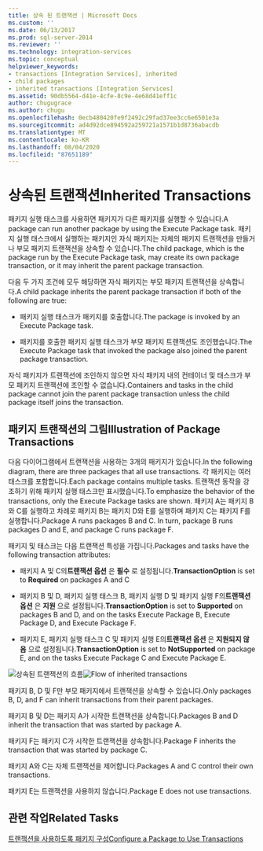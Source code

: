 ```yaml
---
title: 상속 된 트랜잭션 | Microsoft Docs
ms.custom: ''
ms.date: 06/13/2017
ms.prod: sql-server-2014
ms.reviewer: ''
ms.technology: integration-services
ms.topic: conceptual
helpviewer_keywords:
- transactions [Integration Services], inherited
- child packages
- inherited transactions [Integration Services]
ms.assetid: 90db5564-d41e-4cfe-8c9e-4e68d41eff1c
author: chugugrace
ms.author: chugu
ms.openlocfilehash: 0ecb480420fe9f2492c29fad37ee3cc6e6501e3a
ms.sourcegitcommit: ad4d92dce894592a259721a1571b1d8736abacdb
ms.translationtype: MT
ms.contentlocale: ko-KR
ms.lasthandoff: 08/04/2020
ms.locfileid: "87651189"
---
```

# <a name="inherited-transactions"></a><span data-ttu-id="e550e-102">상속된 트랜잭션</span><span class="sxs-lookup"><span data-stu-id="e550e-102">Inherited Transactions</span></span>
  <span data-ttu-id="e550e-103">패키지 실행 태스크를 사용하면 패키지가 다른 패키지를 실행할 수 있습니다.</span><span class="sxs-lookup"><span data-stu-id="e550e-103">A package can run another package by using the Execute Package task.</span></span> <span data-ttu-id="e550e-104">패키지 실행 태스크에서 실행하는 패키지인 자식 패키지는 자체의 패키지 트랜잭션을 만들거나 부모 패키지 트랜잭션을 상속할 수 있습니다.</span><span class="sxs-lookup"><span data-stu-id="e550e-104">The child package, which is the package run by the Execute Package task, may create its own package transaction, or it may inherit the parent package transaction.</span></span>  
  
 <span data-ttu-id="e550e-105">다음 두 가지 조건에 모두 해당하면 자식 패키지는 부모 패키지 트랜잭션을 상속합니다.</span><span class="sxs-lookup"><span data-stu-id="e550e-105">A child package inherits the parent package transaction if both of the following are true:</span></span>  
  
-   <span data-ttu-id="e550e-106">패키지 실행 태스크가 패키지를 호출합니다.</span><span class="sxs-lookup"><span data-stu-id="e550e-106">The package is invoked by an Execute Package task.</span></span>  
  
-   <span data-ttu-id="e550e-107">패키지를 호출한 패키지 실행 태스크가 부모 패키지 트랜잭션도 조인했습니다.</span><span class="sxs-lookup"><span data-stu-id="e550e-107">The Execute Package task that invoked the package also joined the parent package transaction.</span></span>  
  
 <span data-ttu-id="e550e-108">자식 패키지가 트랜잭션에 조인하지 않으면 자식 패키지 내의 컨테이너 및 태스크가 부모 패키지 트랜잭션에 조인할 수 없습니다.</span><span class="sxs-lookup"><span data-stu-id="e550e-108">Containers and tasks in the child package cannot join the parent package transaction unless the child package itself joins the transaction.</span></span>  
  
## <a name="illustration-of-package-transactions"></a><span data-ttu-id="e550e-109">패키지 트랜잭션의 그림</span><span class="sxs-lookup"><span data-stu-id="e550e-109">Illustration of Package Transactions</span></span>  
 <span data-ttu-id="e550e-110">다음 다이어그램에서 트랜잭션을 사용하는 3개의 패키지가 있습니다.</span><span class="sxs-lookup"><span data-stu-id="e550e-110">In the following diagram, there are three packages that all use transactions.</span></span> <span data-ttu-id="e550e-111">각 패키지는 여러 태스크를 포함합니다.</span><span class="sxs-lookup"><span data-stu-id="e550e-111">Each package contains multiple tasks.</span></span> <span data-ttu-id="e550e-112">트랜잭션 동작을 강조하기 위해 패키지 실행 태스크만 표시했습니다.</span><span class="sxs-lookup"><span data-stu-id="e550e-112">To emphasize the behavior of the transactions, only the Execute Package tasks are shown.</span></span> <span data-ttu-id="e550e-113">패키지 A는 패키지 B와 C를 실행하고 차례로 패키지 B는 패키지 D와 E를 실행하며 패키지 C는 패키지 F를 실행합니다.</span><span class="sxs-lookup"><span data-stu-id="e550e-113">Package A runs packages B and C. In turn, package B runs packages D and E, and package C runs package F.</span></span>  
  
 <span data-ttu-id="e550e-114">패키지 및 태스크는 다음 트랜잭션 특성을 가집니다.</span><span class="sxs-lookup"><span data-stu-id="e550e-114">Packages and tasks have the following transaction attributes:</span></span>  
  
-   <span data-ttu-id="e550e-115">패키지 A 및 C의**트랜잭션 옵션** 은 **필수** 로 설정됩니다.</span><span class="sxs-lookup"><span data-stu-id="e550e-115">**TransactionOption** is set to **Required** on packages A and C</span></span>  
  
-   <span data-ttu-id="e550e-116">패키지 B 및 D, 패키지 실행 태스크 B, 패키지 실행 D 및 패키지 실행 F의**트랜잭션 옵션** 은 **지원** 으로 설정됩니다.</span><span class="sxs-lookup"><span data-stu-id="e550e-116">**TransactionOption** is set to **Supported** on packages B and D, and on the tasks Execute Package B, Execute Package D, and Execute Package F.</span></span>  
  
-   <span data-ttu-id="e550e-117">패키지 E, 패키지 실행 태스크 C 및 패키지 실행 E의**트랜잭션 옵션** 은 **지원되지 않음** 으로 설정됩니다.</span><span class="sxs-lookup"><span data-stu-id="e550e-117">**TransactionOption** is set to **NotSupported** on package E, and on the tasks Execute Package C and Execute Package E.</span></span>  
  
 <span data-ttu-id="e550e-118">![상속된 트랜잭션의 흐름](media/mw-dts-executepack.gif "상속된 트랜잭션의 흐름")</span><span class="sxs-lookup"><span data-stu-id="e550e-118">![Flow of inherited transactions](media/mw-dts-executepack.gif "Flow of inherited transactions")</span></span>  
  
 <span data-ttu-id="e550e-119">패키지 B, D 및 F만 부모 패키지에서 트랜잭션을 상속할 수 있습니다.</span><span class="sxs-lookup"><span data-stu-id="e550e-119">Only packages B, D, and F can inherit transactions from their parent packages.</span></span>  
  
 <span data-ttu-id="e550e-120">패키지 B 및 D는 패키지 A가 시작한 트랜잭션을 상속합니다.</span><span class="sxs-lookup"><span data-stu-id="e550e-120">Packages B and D inherit the transaction that was started by package A.</span></span>  
  
 <span data-ttu-id="e550e-121">패키지 F는 패키지 C가 시작한 트랜잭션을 상속합니다.</span><span class="sxs-lookup"><span data-stu-id="e550e-121">Package F inherits the transaction that was started by package C.</span></span>  
  
 <span data-ttu-id="e550e-122">패키지 A와 C는 자체 트랜잭션을 제어합니다.</span><span class="sxs-lookup"><span data-stu-id="e550e-122">Packages A and C control their own transactions.</span></span>  
  
 <span data-ttu-id="e550e-123">패키지 E는 트랜잭션을 사용하지 않습니다.</span><span class="sxs-lookup"><span data-stu-id="e550e-123">Package E does not use transactions.</span></span>  
  
## <a name="related-tasks"></a><span data-ttu-id="e550e-124">관련 작업</span><span class="sxs-lookup"><span data-stu-id="e550e-124">Related Tasks</span></span>  
 [<span data-ttu-id="e550e-125">트랜잭션을 사용하도록 패키지 구성</span><span class="sxs-lookup"><span data-stu-id="e550e-125">Configure a Package to Use Transactions</span></span>](../relational-databases/native-client-ole-db-transactions/transactions.md)  
  
  
